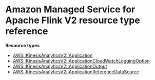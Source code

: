 # Amazon Managed Service for Apache Flink V2 resource type reference<a name="AWS_KinesisAnalyticsV2"></a>

**Resource types**
+ [AWS::KinesisAnalyticsV2::Application](aws-resource-kinesisanalyticsv2-application.md)
+ [AWS::KinesisAnalyticsV2::ApplicationCloudWatchLoggingOption](aws-resource-kinesisanalyticsv2-applicationcloudwatchloggingoption.md)
+ [AWS::KinesisAnalyticsV2::ApplicationOutput](aws-resource-kinesisanalyticsv2-applicationoutput.md)
+ [AWS::KinesisAnalyticsV2::ApplicationReferenceDataSource](aws-resource-kinesisanalyticsv2-applicationreferencedatasource.md)